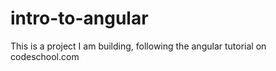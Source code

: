 # intro-to-angular
This is a project I am building, following the angular tutorial on codeschool.com
